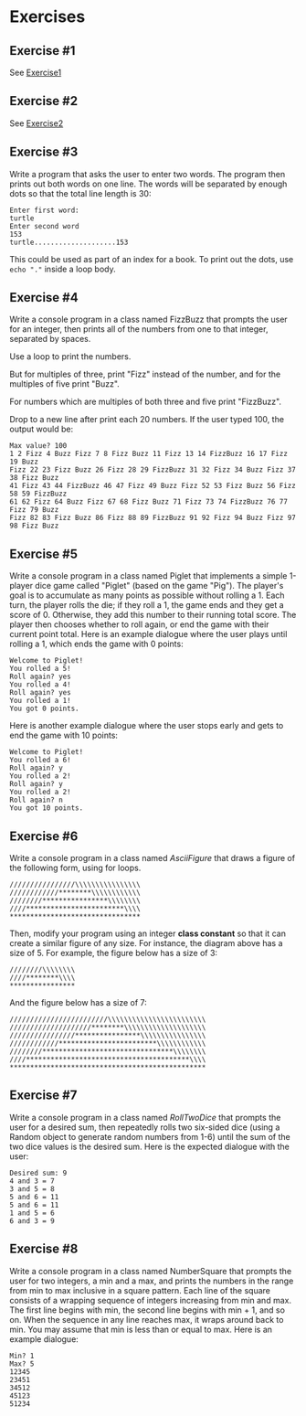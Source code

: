 # Exercises

## Exercise #1

See [Exercise1](https://github.com/codelex-io/php-syllabus/blob/main/php-basics/loops/exercise-1.php)

## Exercise #2

See [Exercise2](https://github.com/codelex-io/php-syllabus/blob/main/php-basics/loops/exercise-2.php)

## Exercise #3

Write a program that asks the user to enter two words. The program then prints out both words on one line.
The words will be separated by enough dots so that the total line length is 30:

```
Enter first word:
turtle
Enter second word
153
turtle....................153
```

This could be used as part of an index for a book. To print out the dots, use `echo "."` inside a loop body.

## Exercise #4

Write a console program in a class named FizzBuzz that prompts the user for an integer,
then prints all of the numbers from one to that integer, separated by spaces.
 
Use a loop to print the numbers.
 
But for multiples of three, print "Fizz" instead of the number, and for the multiples of five print "Buzz".
 
For numbers which are multiples of both three and five print "FizzBuzz".
 
Drop to a new line after print each 20 numbers. If the user typed 100, the output would be:

```
Max value? 100
1 2 Fizz 4 Buzz Fizz 7 8 Fizz Buzz 11 Fizz 13 14 FizzBuzz 16 17 Fizz 19 Buzz
Fizz 22 23 Fizz Buzz 26 Fizz 28 29 FizzBuzz 31 32 Fizz 34 Buzz Fizz 37 38 Fizz Buzz
41 Fizz 43 44 FizzBuzz 46 47 Fizz 49 Buzz Fizz 52 53 Fizz Buzz 56 Fizz 58 59 FizzBuzz
61 62 Fizz 64 Buzz Fizz 67 68 Fizz Buzz 71 Fizz 73 74 FizzBuzz 76 77 Fizz 79 Buzz
Fizz 82 83 Fizz Buzz 86 Fizz 88 89 FizzBuzz 91 92 Fizz 94 Buzz Fizz 97 98 Fizz Buzz 
```

## Exercise #5

Write a console program in a class named Piglet that implements a simple 1-player dice game 
called "Piglet" (based on the game "Pig"). The player's goal is to accumulate as many points 
as possible without rolling a 1. Each turn, the player rolls the die; if they roll a 1,
the game ends and they get a score of 0. Otherwise, they add this number to their running total score.
The player then chooses whether to roll again, or end the game with their current point total.
Here is an example dialogue where the user plays until rolling a 1, which ends the game with 0 points:

```
Welcome to Piglet!
You rolled a 5!
Roll again? yes
You rolled a 4!
Roll again? yes
You rolled a 1!
You got 0 points.
```

Here is another example dialogue where the user stops early and gets to end the game with 10 points:

```
Welcome to Piglet!
You rolled a 6!
Roll again? y
You rolled a 2!
Roll again? y
You rolled a 2!
Roll again? n
You got 10 points.
```

## Exercise #6

Write a console program in a class named *AsciiFigure* that draws a figure of the following form,
using for loops.

```
////////////////\\\\\\\\\\\\\\\\
////////////********\\\\\\\\\\\\
////////****************\\\\\\\\
////************************\\\\
********************************
```

Then, modify your program using an integer **class constant** so that it can create a similar figure
of any size. For instance, the diagram above has a size of 5. For example, the figure below has a size of 3:

```
////////\\\\\\\\
////********\\\\
****************
```

And the figure below has a size of 7:

```
////////////////////////\\\\\\\\\\\\\\\\\\\\\\\\
////////////////////********\\\\\\\\\\\\\\\\\\\\
////////////////****************\\\\\\\\\\\\\\\\
////////////************************\\\\\\\\\\\\
////////********************************\\\\\\\\
////****************************************\\\\
************************************************
```

## Exercise #7

Write a console program in a class named *RollTwoDice* that prompts the user for a desired sum,
then repeatedly rolls two six-sided dice (using a Random object to generate 
random numbers from 1-6) until the sum of the two dice values is the desired sum.
Here is the expected dialogue with the user:

```
Desired sum: 9
4 and 3 = 7
3 and 5 = 8
5 and 6 = 11
5 and 6 = 11
1 and 5 = 6
6 and 3 = 9
```

## Exercise #8

Write a console program in a class named NumberSquare that prompts the user for two integers,
a min and a max, and prints the numbers in the range from min to max inclusive in a square pattern.
Each line of the square consists of a wrapping sequence of integers increasing from min and max.
The first line begins with min, the second line begins with min + 1, and so on.
When the sequence in any line reaches max, it wraps around back to min.
You may assume that min is less than or equal to max. Here is an example dialogue:

```
Min? 1
Max? 5
12345
23451
34512
45123
51234
```
